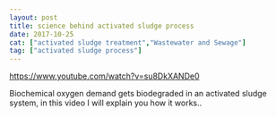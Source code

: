 ```yaml
---
layout: post
title: science behind activated sludge process
date: 2017-10-25
cat: ["activated sludge treatment","Wastewater and Sewage"]
tag: ["activated sludge process"]
---
```


https://www.youtube.com/watch?v=su8DkXANDe0

Biochemical oxygen demand gets biodegraded in an activated sludge system, in this video I will explain you how it works..